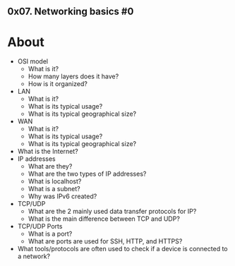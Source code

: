 ## 0x07. Networking basics #0
# About
- OSI model
	- What is it?
	- How many layers does it have?
	- How is it organized?
- LAN
	- What is it?
	- What is its typical usage?
	- What is its typical geographical size?
- WAN
	- What is it?
	- What is its typical usage?
	- What is its typical geographical size?
- What is the Internet?
- IP addresses
	- What are they?
	- What are the two types of IP addresses?
	- What is localhost?
	- What is a subnet?
	- Why was IPv6 created?
- TCP/UDP
	- What are the 2 mainly used data transfer protocols for IP?
	- What is the main difference between TCP and UDP?
- TCP/UDP Ports
	- What is a port?
	- What are ports are used for SSH, HTTP, and HTTPS?
- What tools/protocols are often used to check if a device is connected to a network?

